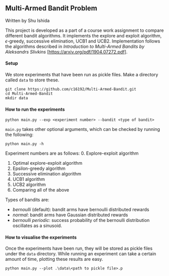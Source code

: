 ## Multi-Armed Bandit Problem
Written by Shu Ishida

This project is developed as a part of a course work assignment to compare different bandit algorithms. 
It implements the explore and exploit algorithm, $\epsilon$-greedy, successive elimination, UCB1 and UCB2.
Implementation follows the algorithms described in *Introduction to Multi-Armed Bandits by Aleksandrs Slivkins* [https://arxiv.org/pdf/1904.07272.pdf].

#### Setup
We store experiments that have been run as pickle files. Make a directory called ```data``` to store these.
```
git clone https://github.com/c16192/Multi-Armed-Bandit.git
cd Multi-Armed-Bandit
mkdir data
```

#### How to run the experiments
```
python main.py --exp <experiment number> --bandit <type of bandit>
```
```main.py``` takes other optional arguments, which can be checked by running the following: 
```
python main.py -h
```

Experiment numbers are as follows:
0. Explore-exploit algorithm
1. Optimal explore-exploit algorithm
2. Epsilon-greedy algorithm
3. Successive elimination algorithm
4. UCB1 algorithm
5. UCB2 algorithm
6. Comparing all of the above

Types of bandits are:
- *bernoulli* (default): bandit arms have bernoulli distributed rewards
- *normal*: bandit arms have Gaussian distributed rewards
- *bernoulli periodic*: success probability of the bernoulli distribution oscillates as a sinusoid.

#### How to visualise the experiments
Once the experiments have been run, they will be stored as pickle files under the ```data``` directory. While running an experiment can take a certain amount of time, plotting these results are easy.
```
python main.py --plot .\data\<path to pickle file>.p
```
